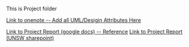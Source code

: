 This is Project folder

[Link to onenote -- Add all UML/Desigjn Attributes Here](https://unsw-my.sharepoint.com/:o:/g/personal/z5177103_ad_unsw_edu_au/EkQrakTsJQpLkLzm_7Av5pkBShFqFXnQifzxOQb7j1cH9A?e=YKh3Dk)

[Link to Project Report (google docs) -- Reference](https://docs.google.com/document/d/1Y9LZhM-Q5owPUjrxbFat2fEviKsaEtMNvAl9pOE5V_4/edit?usp=sharing)
[Link to Project Report (UNSW sharepoint) ](https://unsw-my.sharepoint.com/:w:/g/personal/z5177103_ad_unsw_edu_au/ES0ZMBOWfpRLt-J8i1Fc_WEBkbmAVYJZein-aB0Jg_sf4w?e=VeT9ti)
